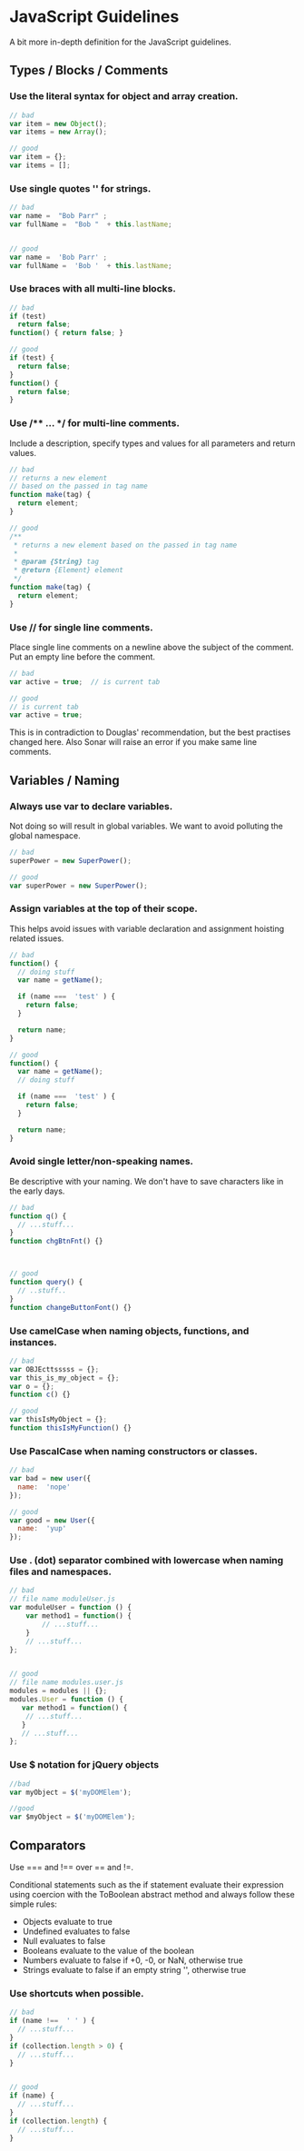 # JavaScript Guidelines

A bit more in-depth definition for the JavaScript guidelines.



## Types / Blocks / Comments

### Use the literal syntax for object and array creation.

```javascript
// bad
var item = new Object(); 
var items = new Array();     

// good
var item = {}; 
var items = [];
```

### Use single quotes '' for strings.

```javascript
// bad
var name =  "Bob Parr" ;
var fullName =  "Bob "  + this.lastName;


// good
var name =  'Bob Parr' ;
var fullName =  'Bob '  + this.lastName;
```

### Use braces with all multi-line blocks.

```javascript
// bad
if (test)
  return false; 
function() { return false; }

// good
if (test) {
  return false;
}
function() {
  return false;
}
```

### Use /** ... */ for multi-line comments.
Include a description, specify types and values for all parameters and return values.

```javascript
// bad
// returns a new element
// based on the passed in tag name
function make(tag) {
  return element;
}

// good
/**
 * returns a new element based on the passed in tag name
 *
 * @param {String} tag
 * @return {Element} element
 */
function make(tag) {
  return element;
}
```

### Use // for single line comments.
Place single line comments on a newline above the subject of the comment. Put an empty line before the comment. 

```javascript
// bad
var active = true;  // is current tab

// good
// is current tab
var active = true;
```

This is in contradiction to Douglas' recommendation, but the best practises changed here. Also Sonar will raise an error if you make same line comments.

 
## Variables / Naming

### Always use var to declare variables.
Not doing so will result in global variables. We want to avoid polluting the global namespace.

```javascript
// bad
superPower = new SuperPower();        

// good
var superPower = new SuperPower();
```

### Assign variables at the top of their scope.
This helps avoid issues with variable declaration and assignment hoisting related issues.

```javascript
// bad
function() {
  // doing stuff
  var name = getName();

  if (name ===  'test' ) {
    return false;
  }

  return name;
}

// good
function() {
  var name = getName();
  // doing stuff

  if (name ===  'test' ) {
    return false;
  }

  return name;
}
```

### Avoid single letter/non-speaking names.
Be descriptive with your naming. We don't have to save characters like in the early days.

```javascript
// bad
function q() {
  // ...stuff...
}
function chgBtnFnt() {}



// good
function query() {
  // ..stuff..
}
function changeButtonFont() {}
```

### Use camelCase when naming objects, functions, and instances.

```javascript
// bad
var OBJEcttsssss = {};
var this_is_my_object = {};
var o = {};
function c() {}

// good
var thisIsMyObject = {};
function thisIsMyFunction() {}
```

### Use PascalCase when naming constructors or classes.

```javascript
// bad
var bad = new user({
  name:  'nope' 
});

// good
var good = new User({
  name:  'yup' 
});
```

### Use . (dot) separator combined with lowercase when naming files and namespaces.

```javascript
// bad
// file name moduleUser.js
var moduleUser = function () {
    var method1 = function() {   
        // ...stuff...
    }
    // ...stuff...
};


// good
// file name modules.user.js
modules = modules || {};
modules.User = function () {
   var method1 = function() { 
    // ...stuff...
   }
   // ...stuff...
};
```

### Use $ notation for jQuery objects
```javascript
//bad 
var myObject = $('myDOMElem');

//good
var $myObject = $('myDOMElem');
```

## Comparators

Use === and !== over == and !=.

Conditional statements such as the if statement evaluate their expression using coercion with the ToBoolean abstract method and always follow these simple rules:

 * Objects evaluate to true
 * Undefined evaluates to false
 * Null evaluates to false
 * Booleans evaluate to the value of the boolean
 * Numbers evaluate to false if +0, -0, or NaN, otherwise true
 * Strings evaluate to false if an empty string '', otherwise true

### Use shortcuts when possible.
```javascript
// bad
if (name !==  ' ' ) {
  // ...stuff...
}
if (collection.length > 0) {
  // ...stuff...
}


// good
if (name) {
  // ...stuff...
} 
if (collection.length) {
  // ...stuff...
}
```